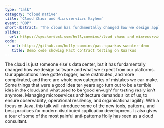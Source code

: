 ```yaml
---
type: "talk"
category: "cloud native"
title: "Cloud Chaos and Microservices Mayhem"
event: "OOP"
short-abstract: "The cloud has fundamentally changed how we design applications, and introduced whole new categories of software-development disasters. With a focus on Java, this talk will introduce some of the new tools, patterns, and best practices for modern distributed application development. It also gives a tour of some of the most painful anti-patterns Holly has seen as a cloud consultant."
slides:
  url: https://speakerdeck.com/hollycummins/cloud-chaos-and-microservices-mayhem-presented-at-oop-digital
code: 
 - url: https://github.com/holly-cummins/pact-quarkus-sweater-demo
   title: Demo code showing Pact contract testing on Quarkus
---
```

The cloud is just someone else's data center, but it has fundamentally changed how we design software and what we expect from our platforms. Our applications have gotten bigger, more distributed, and more complicated, and there are whole new categories of mistakes we can make. Some things that were a good idea ten years ago turn out to be a terrible idea in the cloud; and what used to be ‘good enough’ for testing really isn’t anymore. Managing microservices architecture demands a lot of us, to ensure observability, operational resiliency, and organisational agility. With a focus on Java, this talk will introduce some of the new tools, patterns, and best practices for modern distributed application development. It also gives a tour of some of the most painful anti-patterns Holly has seen as a cloud consultant.